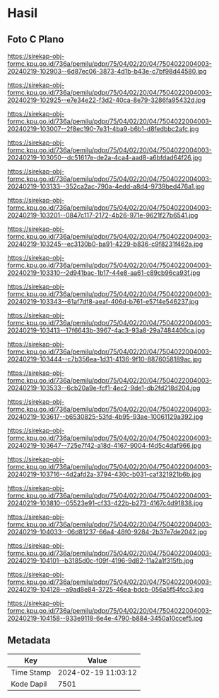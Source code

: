 # Hasil

## Foto C Plano

https://sirekap-obj-formc.kpu.go.id/736a/pemilu/pdpr/75/04/02/20/04/7504022004003-20240219-102903--6d87ec06-3873-4d1b-b43e-c7bf98d44580.jpg

https://sirekap-obj-formc.kpu.go.id/736a/pemilu/pdpr/75/04/02/20/04/7504022004003-20240219-102925--e7e34e22-f3d2-40ca-8e79-3286fa95432d.jpg

https://sirekap-obj-formc.kpu.go.id/736a/pemilu/pdpr/75/04/02/20/04/7504022004003-20240219-103007--2f8ec190-7e31-4ba9-b6b1-d8fedbbc2afc.jpg

https://sirekap-obj-formc.kpu.go.id/736a/pemilu/pdpr/75/04/02/20/04/7504022004003-20240219-103050--dc51617e-de2a-4ca4-aad8-a6bfdad64f26.jpg

https://sirekap-obj-formc.kpu.go.id/736a/pemilu/pdpr/75/04/02/20/04/7504022004003-20240219-103133--352ca2ac-790a-4edd-a8d4-9739bed476a1.jpg

https://sirekap-obj-formc.kpu.go.id/736a/pemilu/pdpr/75/04/02/20/04/7504022004003-20240219-103201--0847c117-2172-4b26-971e-9621f27b6541.jpg

https://sirekap-obj-formc.kpu.go.id/736a/pemilu/pdpr/75/04/02/20/04/7504022004003-20240219-103245--ec3130b0-ba91-4229-b836-c9f8231f462a.jpg

https://sirekap-obj-formc.kpu.go.id/736a/pemilu/pdpr/75/04/02/20/04/7504022004003-20240219-103310--2d941bac-1b17-44e8-aa61-c89cb96ca93f.jpg

https://sirekap-obj-formc.kpu.go.id/736a/pemilu/pdpr/75/04/02/20/04/7504022004003-20240219-103343--61af7df8-aeaf-406d-b761-e57f4e546237.jpg

https://sirekap-obj-formc.kpu.go.id/736a/pemilu/pdpr/75/04/02/20/04/7504022004003-20240219-103413--17f6643b-3967-4ac3-93a8-29a7484406ca.jpg

https://sirekap-obj-formc.kpu.go.id/736a/pemilu/pdpr/75/04/02/20/04/7504022004003-20240219-103444--c7b356ea-1d31-4136-9f10-8876058189ac.jpg

https://sirekap-obj-formc.kpu.go.id/736a/pemilu/pdpr/75/04/02/20/04/7504022004003-20240219-103533--6cb20a9e-fcf1-4ec2-9de1-db2fd218d204.jpg

https://sirekap-obj-formc.kpu.go.id/736a/pemilu/pdpr/75/04/02/20/04/7504022004003-20240219-103617--b6530825-53fd-4b95-93ae-10061129a392.jpg

https://sirekap-obj-formc.kpu.go.id/736a/pemilu/pdpr/75/04/02/20/04/7504022004003-20240219-103647--725e7f42-a18d-4167-9004-f4d5c4daf966.jpg

https://sirekap-obj-formc.kpu.go.id/736a/pemilu/pdpr/75/04/02/20/04/7504022004003-20240219-103716--4d2afd2a-3794-430c-b031-caf321921b6b.jpg

https://sirekap-obj-formc.kpu.go.id/736a/pemilu/pdpr/75/04/02/20/04/7504022004003-20240219-103810--05523e91-cf33-422b-b273-4167c4d91838.jpg

https://sirekap-obj-formc.kpu.go.id/736a/pemilu/pdpr/75/04/02/20/04/7504022004003-20240219-104033--06d81237-66a4-48f0-9284-2b37e7de2042.jpg

https://sirekap-obj-formc.kpu.go.id/736a/pemilu/pdpr/75/04/02/20/04/7504022004003-20240219-104101--b3185d0c-f09f-4196-9d82-11a2a1f315fb.jpg

https://sirekap-obj-formc.kpu.go.id/736a/pemilu/pdpr/75/04/02/20/04/7504022004003-20240219-104128--a9ad8e84-3725-46ea-bdcb-056a5f54fcc3.jpg

https://sirekap-obj-formc.kpu.go.id/736a/pemilu/pdpr/75/04/02/20/04/7504022004003-20240219-104158--933e9118-6e4e-4790-b884-3450a10ccef5.jpg


## Metadata

| Key        | Value               |
| ---------- | ------------------- |
| Time Stamp | 2024-02-19 11:03:12 |
| Kode Dapil | 7501                |



